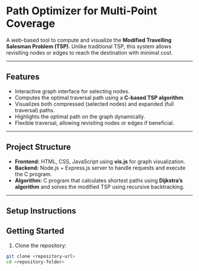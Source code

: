 # Path Optimizer for Multi-Point Coverage

A web-based tool to compute and visualize the **Modified Travelling Salesman Problem (TSP)**. Unlike traditional TSP, this system allows revisiting nodes or edges to reach the destination with minimal cost.

---

## Features

- Interactive graph interface for selecting nodes.
- Computes the optimal traversal path using a **C-based TSP algorithm**.
- Visualizes both compressed (selected nodes) and expanded (full traversal) paths.
- Highlights the optimal path on the graph dynamically.
- Flexible traversal, allowing revisiting nodes or edges if beneficial.

---

## Project Structure

- **Frontend:** HTML, CSS, JavaScript using **vis.js** for graph visualization.
- **Backend:** Node.js + Express.js server to handle requests and execute the C program.
- **Algorithm:** C program that calculates shortest paths using **Dijkstra’s algorithm** and solves the modified TSP using recursive backtracking.

---

## Setup Instructions

## Getting Started

1. Clone the repository:

```bash
git clone <repository-url>
cd <repository-folder>
